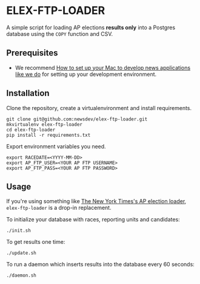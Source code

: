 # ELEX-FTP-LOADER

A simple script for loading AP elections **results only** into a Postgres database using the `COPY` function and CSV.

## Prerequisites

* We recommend [How to set up your Mac to develop news applications like we do](http://blog.apps.npr.org/2013/06/06/how-to-setup-a-developers-environment.html) for setting up your development environment.


## Installation

Clone the repository, create a virtualenvironment and install requirements.

```
git clone git@github.com:newsdev/elex-ftp-loader.git
mkvirtualenv elex-ftp-loader
cd elex-ftp-loader
pip install -r requirements.txt
```

Export environment variables you need.

```
export RACEDATE=<YYYY-MM-DD>
export AP_FTP_USER=<YOUR AP FTP USERNAME>
export AP_FTP_PASS=<YOUR AP FTP PASSWORD>
```

## Usage

If you're using something like [The New York Times's AP election loader](https://github.com/newsdev/elex-loader), `elex-ftp-loader` is a drop-in replacement.

To initialize your database with races, reporting units and candidates:

```
./init.sh
```

To get results one time:

```
./update.sh
```

To run a daemon which inserts results into the database every 60 seconds:

```
./daemon.sh
```